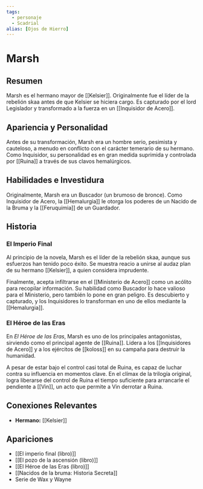 ```yaml
---
tags:
  - personaje
  - Scadrial
alias: [Ojos de Hierro]
---
```


# Marsh

## Resumen
Marsh es el hermano mayor de [[Kelsier]]. Originalmente fue el líder de la rebelión skaa antes de que Kelsier se hiciera cargo. Es capturado por el lord Legislador y transformado a la fuerza en un [[Inquisidor de Acero]].

## Apariencia y Personalidad
Antes de su transformación, Marsh era un hombre serio, pesimista y cauteloso, a menudo en conflicto con el carácter temerario de su hermano. Como Inquisidor, su personalidad es en gran medida suprimida y controlada por [[Ruina]] a través de sus clavos hemalúrgicos.

## Habilidades e Investidura
Originalmente, Marsh era un Buscador (un brumoso de bronce). Como Inquisidor de Acero, la [[Hemalurgia]] le otorga los poderes de un Nacido de la Bruma y la [[Feruquimia]] de un Guardador.

## Historia

### El Imperio Final
Al principio de la novela, Marsh es el líder de la rebelión skaa, aunque sus esfuerzos han tenido poco éxito. Se muestra reacio a unirse al audaz plan de su hermano [[Kelsier]], a quien considera imprudente.

Finalmente, acepta infiltrarse en el [[Ministerio de Acero]] como un acólito para recopilar información. Su habilidad como Buscador lo hace valioso para el Ministerio, pero también lo pone en gran peligro. Es descubierto y capturado, y los Inquisidores lo transforman en uno de ellos mediante la [[Hemalurgia]].

### El Héroe de las Eras

En *El Héroe de las Eras*, Marsh es uno de los principales antagonistas, sirviendo como el principal agente de [[Ruina]]. Lidera a los [[Inquisidores de Acero]] y a los ejércitos de [[koloss]] en su campaña para destruir la humanidad.

A pesar de estar bajo el control casi total de Ruina, es capaz de luchar contra su influencia en momentos clave. En el clímax de la trilogía original, logra liberarse del control de Ruina el tiempo suficiente para arrancarle el pendiente a [[Vin]], un acto que permite a Vin derrotar a Ruina.

## Conexiones Relevantes
* **Hermano:** [[Kelsier]]

## Apariciones
* [[El imperio final (libro)]]
* [[El pozo de la ascensión (libro)]]
* [[El Héroe de las Eras (libro)]]
* [[Nacidos de la bruma: Historia Secreta]]
* Serie de Wax y Wayne
